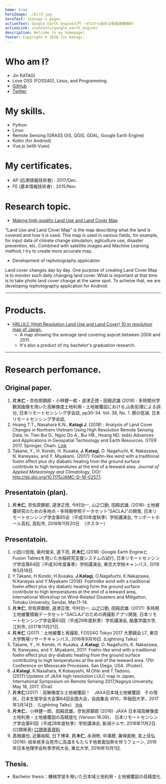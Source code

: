 ```yaml
---
home: true
heroImage: ./bird.jpg
heroText: jkatagi's pages
actionText: Google Earth Engine入門 -ゼロから始める衛星画像解析-
actionLink: /contents/google_earth_engine/
description: Welcome to my homepage!
footer: Copyright © 2018-Jin Katagi.
---
```

# Who am I?

* Jin KATAGI
* Love OSS (FOSS4G), Linux, and Programming.
* [GitHub](https://github.com/jkatagi)
* [Twitter](https://twitter.com/jk_3or7/)

# My skills.
* Python
* Linux
* Remote Sensing (GRASS GIS, QGIS, GDAL, Google Earth Engine)
* Kotlin (for Android)
* Vue.js (with Vuex)

# My certificates.
* AP (応用情報技術者) : 2017/Dec.
* FE (基本情報技術者) : 2015/Nov.

# Research topic.
* [Making high quiality Land Use and Land Cover Map](http://www.eorc.jaxa.jp/ALOS/en/lulc/lulc_index.htm)

"Land Use and Land Cover Map" is the map describing what the land is covered and how it is used.
This map is used in various fields, for example, for input data of climate change simulation, agliculture use, disaster prevention, etc.
Combined with satelitte images and Machine Learning method, I try to create more accurate map.

* Development of rephotography application

Land cover changes day by day. One purpose of creating Land Cover Map is to monitor such daily changing land cover. 
What is important at that time is to take photo land cover change at the same spot. 
To acheive that, we are developing rephotography application for Android.

* * *
# Products.
- [HRLULC (High Resolution Land Use and Land Cover) 10 m resolution map of Japan.](https://www.eorc.jaxa.jp/ALOS/lulc/jlulc_jpn.htm)
  - A map showing the average land covering aspcet between 2006 and 2011.
  - It's also a product of my bachelor's graduation research.
* * *

# Research perfomance.

## Original paper.
1. __片木仁__・奈佐原顕郎・小林健一郎・道津正徳・田殿武雄 (2018) : 多時期光学観測画像を用いた高解像度土地利用・土地被覆図における,山影処理による誤分, 日本リモートセンシング学会誌, pp30-34. Vol. 38, No. 1.
類の低減. 日本リモートセンシング学会誌,
1. Hoang T.T., Nasahara K.N., __Katagi J__. (2018) : Analysis of Land Cover Changes in Northern Vietnam Using High Resolution Remote Sensing Data. In: Tien Bui D., Ngoc Do A., Bui HB., Hoang ND. (eds) Advances and Applications in Geospatial Technology and Earth Resources. GTER 2017. Springer, Cham. [Link](https://link.springer.com/chapter/10.1007/978-3-319-68240-2_9)
1. Takane, Y., H. Kondo, H. Kusaka, __J. Katagi__, O. Nagafuchi, K. Nakazawa, N. Kaneyasu, and Y. Miyakami. (2017): Foehn-like wind with a traditional foehn effect plus dry diabatic heating from the ground surface contribute to high temperatures at the end of a leeward area. _Journal of Applied Meteorology and Climatology_, DOI: http://dx.doi.org/10.1175/JAMC-D-16-0257.1.

## Presentatoin (plan).
1. __片木仁__, 奈佐原顕郎, 道津正徳, 今村功一, 山之口勤, 田殿武雄. (2018):  土地被覆研究のための多地点・多時期参照データセット"SACLAJ"の開発, 日本リモートセンシング学会第65会（平成30年度秋季）学術講演会, サンポートホール高松, 高松市, 2018年11月20日. （ポスター）

## Presentatoin.
1. 小田川信哉, 奥村俊夫, 道下亮, __片木仁.__(2018) :Google Earth EngineとFusion Tablesを用いた水稲研究支援システムの試行, 日本リモートセンシング学会第64回（平成30年度春季）学術講演会, 東京大学柏キャンパス, 2018年5月18日.
1. Y.Takane, H.Kondo, H.Kusaka, __J.Katagi__, O.Nagafuchi, K.Nakazawa, N.Kaneyas and Y.Miyakami (2018): Foehnlike wind with a traditional foehn effect plus dry diabatic heating form the ground surface contribute to high temperatures at the end of a leeward area, International Workshop on Wind-Related Disasters and Mitigation, Tohoku University, Sendai, Mar.11-14.
1. __片木仁__, 奈佐原顕郎, 道津正徳, 今村功一, 山之口勤, 田殿武雄. (2017): 多時期土地被覆情報データセット"SACLAJ"のための再撮影アプリ開発, 日本リモートセンシング学会第63回（平成29年度秋季）学術講演会, 酪農学園大学, 江別市, 2017年11月21日.
1. __片木仁__ (2017)：土地被覆と再撮影, FOSS4G Tokyo 2017 大懇親会 LT, 東京大学駒場リサーチキャンパス, 2016年9月16日. (Lightning Talks) 
1. Takane, Y., H. Kondo, H. Kusaka, __J. Katagi__, O. Nagafuchi, K. Nakazawa, N. Kaneyasu, and Y. Miyakami, 2017: Foehn-like wind with a traditional foehn effect plus dry-diabatic heating from the ground surface contributing to high temperatures at the end of the leeward area. 17th Conference on Mesoscale Processes. San Diego, USA. (Poster).
1. __J.Katagi__, K.Nasahara, K.Kobayashi, M.Ohki and T.Tadono. (2017):Updates of JAXA high resolution LULC map in Japan, International Symposium on Remote Sensing 2017,Nagoya University, May 18, 2017. (Oral)
1. __片木仁__(2017)：高解像度な土地被覆図！　JAXA日本域土地被覆図　その現状，日本生態学会大会第64回全国大会，自由集会 W10，早稲田大学，2017年3月14日．（Lightning Talks） [link](http://www.esj.ne.jp/meeting/abst/64/W10.html)
1. __片木仁__，小林健一郎，田殿武雄，奈佐原顕郎 (2016): JAXA 日本域高解像度土地利用・土地被覆図の高精度化 (Version 16.09)， 日本リモートセンシング学会第61回（平成28年度秋季）学術講演会, 新潟テルサ, 2016年11月2日.(口頭発表) [口頭発表資料](http://www.eorc.jaxa.jp/ALOS/lulc/documents/2016_1102_RSSJ_Katagi_final_web.pdf)
1. 髙根雄也, 近藤裕昭, 日下博幸, __片木仁__, 永淵修, 中澤暦, 兼保直樹, 宮上佳弘 (2016): 岐阜県多治見市に高温をもたらす地表面加熱を伴うフェーン, 2016年日本地理学会秋季学術大会, 東北大学, 2016年10月1日.

## Thesis.
* Bachelor thesis：機械学習を用いた日本域土地利用・土地被覆図の高精度化

